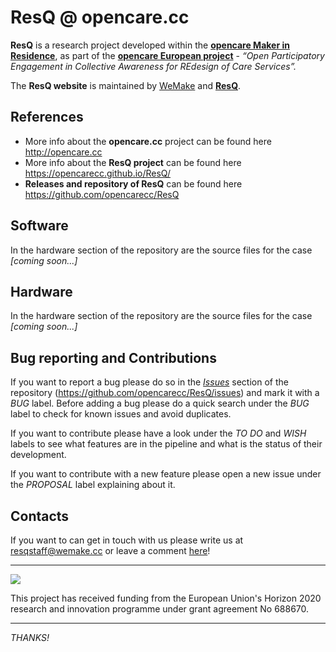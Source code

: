 # ResQ @ opencare.cc
<b>ResQ</b> is a research project developed within the <b>[opencare Maker in Residence](http://wemake.cc/opencare/maker-in-residence-en/)</b>, as part of the <b>[opencare European project](http://opencare.cc)</b> - <i>“Open Participatory Engagement in Collective Awareness for REdesign of Care Services”.</i>

The <b>ResQ website</b> is maintained by [WeMake](http://wemake.cc/) and <b>[ResQ](https://github.com/opencarecc/ResQ)</b>.

## References
* More info about the <b>opencare.cc</b> project can be found here <http://opencare.cc>
* More info about the <b>ResQ project</b> can be found here <https://opencarecc.github.io/ResQ/>
* <b>Releases and repository of ResQ</b> can be found here <https://github.com/opencarecc/ResQ>

## Software
In the hardware section of the repository are the source files for the case *[coming soon...]*

## Hardware
In the hardware section of the repository are the source files for the case *[coming soon...]*

## Bug reporting and Contributions
If you want to report a bug please do so in the *[Issues](https://github.com/opencarecc/ResQ/issues)* section of the repository (<https://github.com/opencarecc/ResQ/issues>) and mark it with a *BUG* label. Before adding a bug please do a quick search under the *BUG* label to check for known issues and avoid duplicates.

If you want to contribute please have a look under the *TO DO* and *WISH* labels to see what features are in the pipeline and what is the status of their development.

If you want to contribute with a new feature please open a new issue under the *PROPOSAL* label explaining about it.

## Contacts

If you want to can get in touch with us please write us at [resqstaff@wemake.cc](resqstaff@wemake.cc) or leave a comment [here](https://disqus.com/home/forums/res-q/)!

-----

![](https://github.com/opencarecc/OpenCarePlaybook/blob/master/OC-img_logo_ce-en-rvb-hr.jpg)

This project has received funding from the European Union's Horizon 2020 research and innovation programme under grant agreement No 688670.

-----

*THANKS!*
